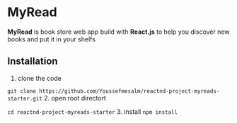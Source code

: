 # MyRead

**MyRead** is book store web app build with **React.js** to help you discover new books and put it in your shelfs

## Installation
1. clone the code

`git clone https://github.com/Youssefmesalm/reactnd-project-myreads-starter.git`
2. open root directort

`cd reactnd-project-myreads-starter`
3. install 
`npm install`